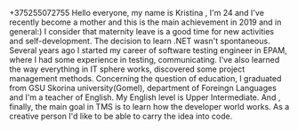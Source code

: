 +375255072755
Hello everyone, my name is Kristina , I'm 24 and I've recently become a mother and this is the main achievement in 2019 and in general:)
I consider that maternity leave is a good time for new activities and self-development.
The decision to learn .NET wasn't spontaneous. Several years ago I started my career of software testing engineer in EPAM, where I had some experience in testing, communicating.
I've also learned the way everything in IT sphere works, discovered some project management methods. 
Concerning the question of education, I graduated from GSU Skorina university(Gomel), department of Foreingn Languages and I'm a teacher of English. 
My English level is Upper Intermediate. 
And , finally, the main goal in TMS is to learn how the developer world works. As a creative person I'd like to be able to carry the idea into code. 